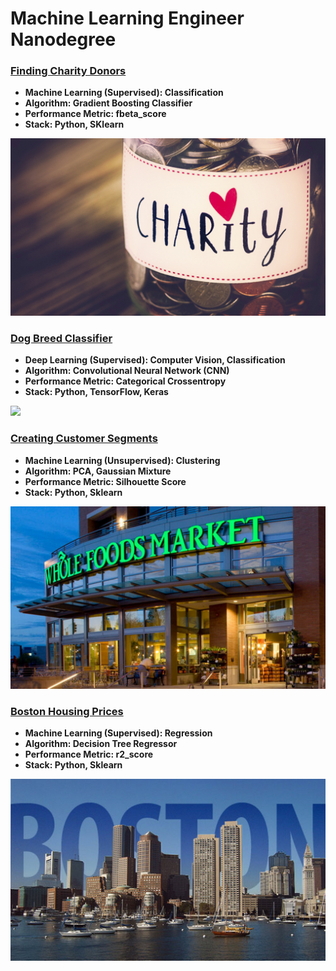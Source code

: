 # Machine Learning Engineer Nanodegree

### [Finding Charity Donors](https://github.com/jquickgh/finding-charity-donors/blob/master/finding_donors.ipynb)
 - **Machine Learning (Supervised): Classification**
 - **Algorithm: Gradient Boosting Classifier**
 - **Performance Metric: fbeta_score**
 - **Stack: Python, SKlearn**
<img src="https://github.com/jquickgh/finding-charity-donors/blob/master/charity.jpg" width="600">

### [Dog Breed Classifier](https://github.com/jquickgh/dog-breed-classifier/blob/master/dog_app.ipynb)
 - **Deep Learning (Supervised): Computer Vision, Classification**
 - **Algorithm: Convolutional Neural Network (CNN)**
 - **Performance Metric: Categorical Crossentropy**
 - **Stack: Python, TensorFlow, Keras**
<img src="https://github.com/jquickgh/dog-breed-classifier/blob/master/dog-breed-2.jpg" width="600"> 

### [Creating Customer Segments](https://github.com/jquickgh/creating-customer-segments/blob/master/customer_segments.ipynb)
 - **Machine Learning (Unsupervised): Clustering**
 - **Algorithm: PCA, Gaussian Mixture**
 - **Performance Metric: Silhouette Score**
 - **Stack: Python, Sklearn**
<img src="https://github.com/jquickgh/creating-customer-segments/blob/master/grocery.jpg" width="600">

### [Boston Housing Prices](https://github.com/jquickgh/boston-housing-prices/blob/master/boston_housing.ipynb)
 - **Machine Learning (Supervised): Regression**
 - **Algorithm: Decision Tree Regressor**
 - **Performance Metric: r2_score**
 - **Stack: Python, Sklearn**
<img src="https://github.com/jquickgh/boston-housing-prices/blob/master/boston.jpg" width="600">

